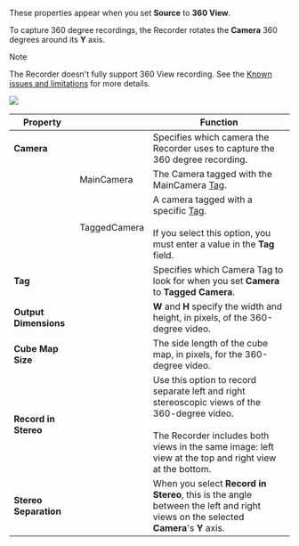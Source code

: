These properties appear when you set **Source** to **360 View**.

To capture 360 degree recordings, the Recorder rotates the **Camera** 360 degrees around its **Y** axis.

>[!NOTE]
>The Recorder doesn't fully support 360 View recording. See the [Known issues and limitations](KnownIssues.md#360-view) for more details. 

![](Images/CaptureOptions360View.png)

|Property||Function|
|-|-|-|
| **Camera** || Specifies which camera the Recorder uses to capture the 360 degree recording. |
|   | MainCamera   | The Camera tagged with the MainCamera [Tag](https://docs.unity3d.com/Manual/Tags.html). |
|   | TaggedCamera  | A camera tagged with a specific  [Tag](https://docs.unity3d.com/Manual/Tags.html).<br/><br/>If you select this option, you must enter a value in the **Tag** field. |
|**Tag**   |   | Specifies which Camera Tag to look for when you set **Camera** to **Tagged Camera**.|
| **Output Dimensions** || **W** and **H** specify the width and height, in pixels, of the 360-degree video. |
| **Cube Map Size** || The side length of the cube map, in pixels, for the 360-degree video. |
| **Record in Stereo** || Use this option to record separate left and right stereoscopic views of the 360-degree video.<br/><br/>The Recorder includes both views in the same image: left view at the top and right view at the bottom. |
| **Stereo Separation** || When you select **Record in Stereo**, this is the angle between the left and right views on the selected **Camera**'s **Y** axis. |
